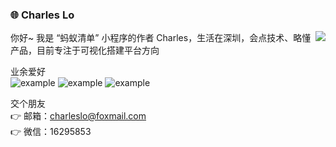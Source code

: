 ### :globe_with_meridians: Charles Lo

<img align="right" src="https://github-readme-stats.vercel.app/api?username=charleslo1&show_icons=true&icon_color=0366d6&text_color=24292e&bg_color=ffffff&hide_title=true" />

你好~ 我是 “蚂蚁清单” 小程序的作者 Charles，生活在深圳，会点技术、略懂产品，目前专注于可视化搭建平台方向  

业余爱好  
![example](https://img.shields.io/badge/跑步-red.svg)
![example](https://img.shields.io/badge/羽毛球-green.svg)
![example](https://img.shields.io/badge/阅读-blue.svg)

交个朋友  
:point_right: 邮箱：[charleslo@foxmail.com](mailto:charleslo@foxmail.com)  
:point_right: 微信：16295853
